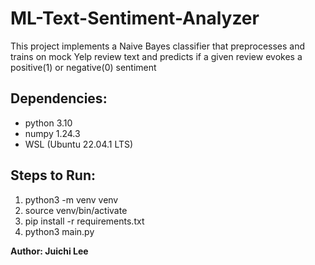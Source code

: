 # ML-Text-Sentiment-Analyzer
This project implements a Naive Bayes classifier that preprocesses and trains on mock Yelp review text and predicts if a given review evokes a positive(1) or negative(0) sentiment 

<h2> Dependencies: </h2>

- python 3.10
- numpy 1.24.3
- WSL (Ubuntu 22.04.1 LTS)

<h2> Steps to Run: </h2>
<ol>
  <li> python3 -m venv venv </li>
  <li> source venv/bin/activate </li>
  <li> pip install -r requirements.txt </li>
  <li> python3 main.py </li>
</ol>
<p><b>Author: Juichi Lee</b></p>
